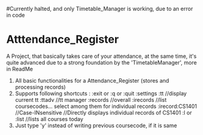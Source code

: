 #Currently halted, and only Timetable_Manager is working, due to an error in code
# Atttendance_Register
A Project, that basically takes care of your attendance, at the same time, it's quite advanced due to a strong foundation by the 'TimetableManager', more in ReadMe
1. All basic functionalities for a Attendance_Register (stores and processing records)
2. Supports following shortcuts : 
				:exit or :q or :quit
				:settings
				:tt     //display current tt
				:ttadv	//tt manager
				:records //overall
				:irecords //list coursecodes... select among them for individual records
				:irecord:CS1401 //Case-INsensitive //Directly displays individual records of CS1401
				:l or :list //lists all courses today
3. Just type 'y' instead of writing previous coursecode, if it is same
